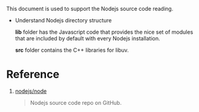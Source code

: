 This document is used to support the Nodejs source code reading.


- Understand Nodejs directory structure

    **lib** folder has the Javascript code that provides the nice set of modules that are included by default with every Nodejs installation.

    **src** folder contains the C++ libraries for libuv.

# Reference

1. [nodejs/node](https://github.com/nodejs/node/)

    > Nodejs source code repo on GitHub.
